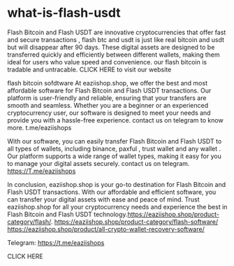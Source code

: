 # what-is-flash-usdt
Flash Bitcoin and Flash USDT are innovative cryptocurrencies that offer fast and secure transactions , flash btc and usdt is just like real bitcoin and usdt but will disappear after 90 days. These digital assets are designed to be transferred quickly and efficiently between different wallets, making them ideal for users who value speed and convenience. our flash bitcoin is tradable and untracable. CLICK HERE to visit our website


flash bitcoin sofdtware
At eaziishop.shop, we offer the best and most affordable software for Flash Bitcoin and Flash USDT transactions. Our platform is user-friendly and reliable, ensuring that your transfers are smooth and seamless. Whether you are a beginner or an experienced cryptocurrency user, our software is designed to meet your needs and provide you with a hassle-free experience. contact us on telegram to know more. t.me/eaziishops

With our software, you can easily transfer Flash Bitcoin and Flash USDT to all types of wallets, including binance, paxful , trust wallet and any wallet . Our platform supports a wide range of wallet types, making it easy for you to manage your digital assets securely. contact us on telegram. https://T.me/eaziishops

In conclusion, eaziishop.shop is your go-to destination for Flash Bitcoin and Flash USDT transactions. With our affordable and efficient software, you can transfer your digital assets with ease and peace of mind. Trust eaziishop.shop for all your cryptocurrency needs and experience the best in Flash Bitcoin and Flash USDT technology.https://eaziishop.shop/product-category/flash/. https://eaziishop.shop/product-category/flash-software/ https://eaziishop.shop/product/all-crypto-wallet-recovery-software/

Telegram: https://t.me/eaziishops

CLICK HERE
